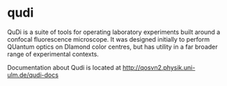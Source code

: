 # qudi
QuDi is a suite of tools for operating laboratory experiments built around a confocal fluorescence microscope.  It was designed initially to perform QUantum optics on DIamond color centres, but has utility in a far broader range of experimental contexts. 

Documentation about Qudi is located at http://qosvn2.physik.uni-ulm.de/qudi-docs
